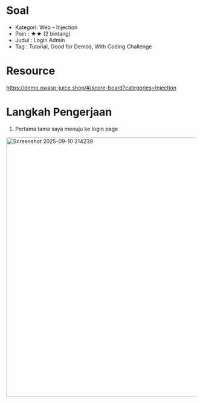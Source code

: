 # Soal
- Kategori: Web – Injection
- Poin : ★★ (2 bintang)
- Judul : Login Admin
- Tag : Tutorial, Good for Demos, With Coding Challenge

# Resource 
https://demo.owasp-juice.shop/#/score-board?categories=Injection

# Langkah Pengerjaan
1. Pertama tama saya menuju ke login page
<img width="1919" height="687" alt="Screenshot 2025-09-10 214239" src="https://github.com/user-attachments/assets/de79942f-2099-4420-819c-81e5946ef5d6" />
